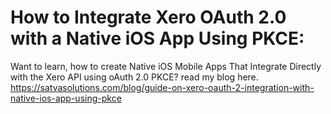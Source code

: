 # How to Integrate Xero OAuth 2.0 with a Native iOS App Using PKCE:

Want to learn, how to create Native iOS Mobile Apps That Integrate Directly with the Xero API using oAuth 2.0 PKCE? read my blog here.  https://satvasolutions.com/blog/guide-on-xero-oauth-2-integration-with-native-ios-app-using-pkce 
